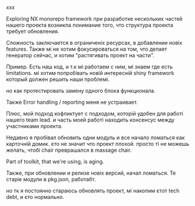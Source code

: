 xxx


Exploring NX monorepo framework 
при разработке нескольких частей нашего проекта возникла понимание того, что структура проекта требует обновления.

Сложность заключается в ограниченіх ресурсах, в добавлении новіх features.
Также мі не хотим фокусироваться на том, что делает генератор сейчас, и хотим "растягивать проект на части". 

Пример. Есть наш код, и т.к мі работаем с ним, мі знаем где есть limitations.
мі хотим попробівать новій интересній shiny framework который должен решить наши проблемі.

но как протестировать замену одного блока функционала.

Также Error handling / reporting меня не устраивает.


Плюс, мой подход кофликтует с подходом, которій удобен для работі нашего team lead.
и часть моей работі находить консенсус между участниками проекта.


Недавно я пробівал обновить одни модуль и все начало ломаться как карточній домик. єто не значит что проект плохой. просто ті не можешь желать, чтобі chair преврашался в massage chair.

Part of toolkit, that we're using, is aging.

Также, при обновлении и релизе новіх версий, начал ломаться.  Те старіе модули в pkg.json, работабт.

но тк я постоянно стараюсь обновлять проект, мі накопим єтот tech debt, и єто нормально.
